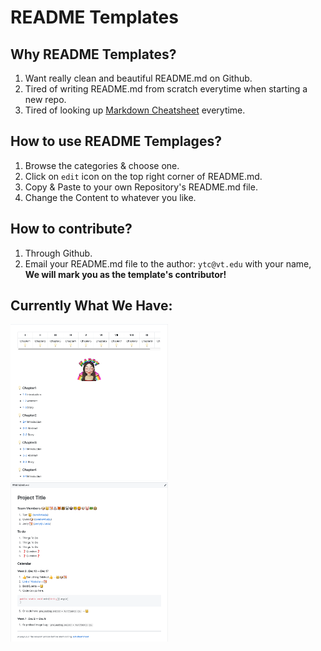 # README Templates

## Why README Templates?
1. Want really clean and beautiful README.md on Github.
2. Tired of writing README.md from scratch everytime when starting a new repo.
3. Tired of looking up [Markdown Cheatsheet](https://github.com/adam-p/markdown-here/wiki/Markdown-Cheatsheet) everytime. 

## How to use README Templages?
1. Browse the categories & choose one.
2. Click on ```edit``` icon on the top right corner of README.md.
3. Copy & Paste to your own Repository's README.md file.
4. Change the Content to whatever you like.

## How to contribute?
1. Through Github.
2. Email your README.md file to the author: ```ytc@vt.edu``` with your name, <br/>
   <b>We will mark you as the template's contributor!</b>

## Currently What We Have:
<div align="left">
   <a href="https://github.com/OwenYing/README-Templates/blob/master/Book/README.md">
    <img src="./resources/examples/Book1.png" width="50%">
</div> 
<div align="left">
   <a href="https://github.com/OwenYing/README-Templates/blob/master/Calendar/README.md">
    <img src="./resources/examples/Calendar1.png" width="50%">
</div> 
